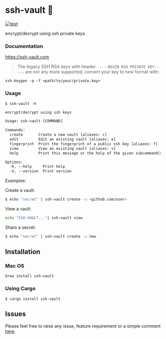 # ssh-vault 🌰

[![test](https://github.com/ssh-vault/ssh-vault/actions/workflows/test.yml/badge.svg)](https://github.com/ssh-vault/ssh-vault/actions/workflows/test.yml)

encrypt/decrypt using ssh private keys

### Documentation

https://ssh-vault.com

> The legacy SSH RSA keys with header `-----BEGIN RSA PRIVATE KEY-----` are not any more supported, convert your key to new format with:

    ssh-keygen -p -f <path/to/your/private.key>

### Usage

    $ ssh-vault -h


```txt
encrypt/decrypt using ssh keys

Usage: ssh-vault [COMMAND]

Commands:
  create       Create a new vault [aliases: c]
  edit         Edit an existing vault [aliases: e]
  fingerprint  Print the fingerprint of a public ssh key [aliases: f]
  view         View an existing vault [aliases: v]
  help         Print this message or the help of the given subcommand(s)

Options:
  -h, --help     Print help
  -V, --version  Print version

```

Examples:


Create a vault:


```sh
$ echo "secret" | ssh-vault create -u <github.com/user>
```

View a vault:

```sh
echo "SSH-VAULT..."| ssh-vault view
```

Share a secret:

```sh
$ echo "secret" | ssh-vault create -u new
```


## Installation

### Mac OS
    brew install ssh-vault

### Using Cargo

    $ cargo install ssh-vault

## Issues

Please feel free to raise any issue, feature requirement or a simple comment [here](https://github.com/ssh-vault/ssh-vault/issues).
